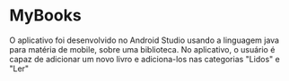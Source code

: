# MyBooks
O aplicativo foi desenvolvido no Android Studio usando a linguagem java para matéria de mobile, sobre uma biblioteca. No aplicativo, o usuário é capaz de adicionar um novo livro e adiciona-los nas categorias "Lidos" e "Ler"
